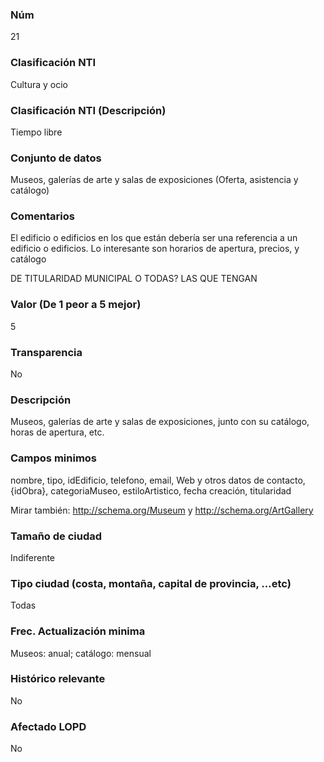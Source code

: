 ### Núm
21
### Clasificación NTI
Cultura y ocio
### Clasificación NTI (Descripción)
Tiempo libre
### Conjunto de datos
Museos, galerías de arte y salas de exposiciones (Oferta, asistencia y catálogo)
### Comentarios
El edificio o edificios en los que están debería ser una referencia a un edificio o edificios. Lo interesante son horarios de apertura, precios, y catálogo

DE TITULARIDAD MUNICIPAL O TODAS? LAS QUE TENGAN
### Valor (De 1 peor a 5 mejor)
5
### Transparencia
No
### Descripción
Museos, galerías de arte y salas de exposiciones, junto con su catálogo, horas de apertura, etc.
### Campos minimos
nombre, tipo, idEdificio, telefono, email, Web y otros datos de contacto, {idObra}, categoriaMuseo, estiloArtistico, fecha creación, titularidad

Mirar también: http://schema.org/Museum y http://schema.org/ArtGallery
### Tamaño de ciudad
Indiferente
### Tipo ciudad (costa, montaña, capital de provincia, …etc)
Todas
### Frec. Actualización minima
Museos: anual; catálogo: mensual
### Histórico relevante
No
### Afectado LOPD
No
